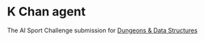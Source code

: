 # K Chan agent
The AI Sport Challenge submission for [Dungeons & Data Structures](https://www.gocoder.one/aisports)

